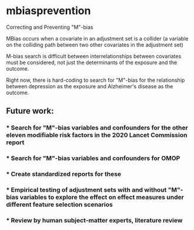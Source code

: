 # mbiasprevention
Correcting and Preventing "M"-bias

MBias occurs when a covariate in an adjustment set is a collider (a variable on the colliding path between two other covariates in the adjustment set)

M-bias search is difficult between interrelationships between covariates must be considered, not just the determinants of the exposure and the outcome. 

Right now, there is hard-coding to search for "M"-bias for the relationship between depression as the exposure and Alzheimer's disease as the outcome. 

## Future work: 
### * Search for "M"-bias variables and confounders for the other eleven modifiable risk factors in the 2020 Lancet Commission report
### * Search for "M"-bias variables and confounders for OMOP
### * Create standardized reports for these
### * Empirical testing of adjustment sets with and without "M"-bias variables to explore the effect on effect measures under different feature selection scenarios
### * Review by human subject-matter experts, literature review

